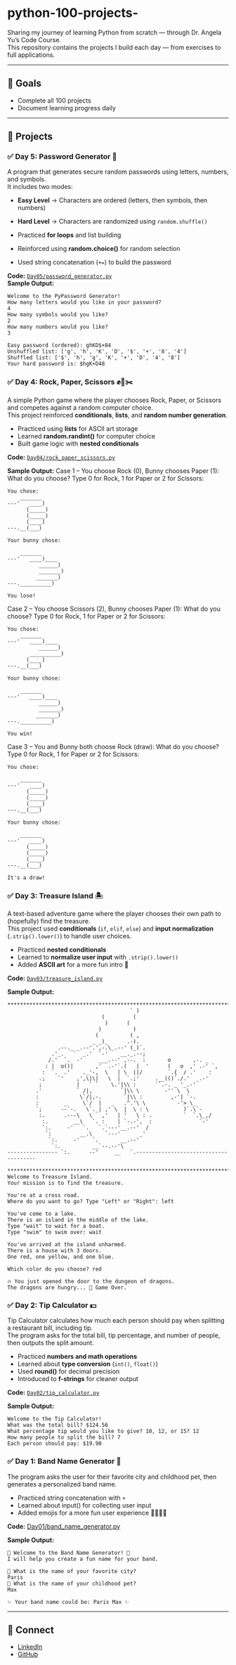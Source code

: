 # python-100-projects-
Sharing my journey of learning Python from scratch —  through Dr. Angela Yu’s Code Course.  
This repository contains the projects I build each day — from exercises to full applications.

---

## 🚀 Goals
- Complete all 100 projects  
- Document learning progress daily  

---

## 📅 Projects

### ✅ Day 5: Password Generator 🔑
A program that generates secure random passwords using letters, numbers, and symbols.  
It includes two modes:  
- **Easy Level** → Characters are ordered (letters, then symbols, then numbers)  
- **Hard Level** → Characters are randomized using `random.shuffle()`  

- Practiced **for loops** and list building  
- Reinforced using **random.choice()** for random selection  
- Used string concatenation (`+=`) to build the password 

**Code:** [`Day05/password_generator.py`](Day05/password_generator.py)  
**Sample Output:**
```
Welcome to the PyPassword Generator!
How many letters would you like in your password?
4
How many symbols would you like?
2
How many numbers would you like?
3

Easy password (ordered): ghKD$+84
Unshuffled list: ['g', 'h', 'K', 'D', '$', '+', '8', '4']
Shuffled list: ['$', 'h', 'g', 'K', '+', 'D', '4', '8']
Your hard password is: $hgK+D48
```

### ✅ Day 4: Rock, Paper, Scissors ✊📄✂️
A simple Python game where the player chooses Rock, Paper, or Scissors and competes against a random computer choice.  
This project reinforced **conditionals**, **lists**, and **random number generation**.

- Practiced using **lists** for ASCII art storage  
- Learned **random.randint()** for computer choice  
- Built game logic with **nested conditionals**  

**Code:** [`Day04/rock_paper_scissors.py`](Day04/rock_paper_scissors.py)  

**Sample Output:**
Case 1 – You choose Rock (0), Bunny chooses Paper (1):
What do you choose? Type 0 for Rock, 1 for Paper or 2 for Scissors:
```
You chose:
    _______
---'   ____)
      (_____)
      (_____)
      (____)
---.__(___)

Your bunny chose:

    _______
---'   ____)____
          ______)
          _______)
         _______)
---.__________)

You lose!
```
Case 2 – You choose Scissors (2), Bunny chooses Paper (1):
What do you choose? Type 0 for Rock, 1 for Paper or 2 for Scissors:
```
You chose: 
    _______
---'   ____)____
          ______)
       __________)
      (____)
---.__(___)

Your bunny chose:

    _______
---'   ____)____
          ______)
          _______)
         _______)
---.__________)

You win!

```
Case 3 – You and Bunny both choose Rock (draw):
What do you choose? Type 0 for Rock, 1 for Paper or 2 for Scissors:
```
You chose:

    _______
---'   ____)
      (_____)
      (_____)
      (____)
---.__(___)

Your bunny chose:

    _______
---'   ____)
      (_____)
      (_____)
      (____)
---.__(___)

It's a draw!
```


### ✅ Day 3: Treasure Island 🏝️
A text-based adventure game where the player chooses their own path to (hopefully) find the treasure.  
This project used **conditionals** (`if`, `elif`, `else`) and **input normalization** (`.strip().lower()`) to handle user choices.  

- Practiced **nested conditionals**  
- Learned to **normalize user input** with `.strip().lower()`  
- Added **ASCII art** for a more fun intro 🎨  

**Code:** [`Day03/treasure_island.py`](Day03/treasure_island.py)  

**Sample Output:**
```
*********************************************************************************
                                       ` )
                              (         (
                               )      (
                             )          )
                            (          ( ,
                           _ _)_      .-).
                .--._ _.--'.',-.\_.--' (_)`.
              .'_.   `  _.'  `-'    __._.--;
             /.'  `.  -'     ___.--' ,--.  :       o       ,-. _
            : |  o()|       ,'  .-'`.(   |  '      (   o  ,' .-' `,
           :  `.  .'    ._'-,  \   | \  ||/        `.{  / .'    :
          .;    `'    ,',\|\|   \  |  `.;'     .__(()`./.'  _.-'
          ;           |   ` `    \.'|\\ :      ``.-. _ '_.-'
         .'           ` /|,         `|\\ \        -'' \  \
         :             \`/|,-.       `|\\ :         ,-'| `-.
         :        _     \`/  |   _   .^.'\ \          -'> \_
         `;      --`-.   \`._| ,' \  |  \ : \           )`.\`-
          :.      .---\   \   ,'   | '   \ : .          `  `.\_,/
           :.        __\   `. :    | `-.-',  :               `-'
           `:.     -'   `.   `.`---'__.--'  /
            `:         __.\    `---'      _'
             `:.     -'    `.       __.--'
              `:.          __`--.--'\
---------------- `:.      --'     __   `.--------------------------------------

*******************************************************************************
Welcome to Treasure Island.
Your mission is to find the treasure.

You're at a cross road. 
Where do you want to go? Type "Left" or "Right": left

You've come to a lake. 
There is an island in the middle of the lake. 
Type "wait" to wait for a boat. 
Type "swim" to swim over: wait

You've arrived at the island unharmed. 
There is a house with 3 doors. 
One red, one yellow, and one blue. 

Which color do you choose? red

🔥 You just opened the door to the dungeon of dragons.  
The dragons are hungry... 🐉 Game Over.

```

### ✅ Day 2: Tip Calculator 💵
Tip Calculator calculates how much each person should pay when splitting a restaurant bill, including tip.  
The program asks for the total bill, tip percentage, and number of people, then outputs the split amount.  

- Practiced **numbers and math operations**  
- Learned about **type conversion** (`int()`, `float()`)  
- Used **round()** for decimal precision  
- Introduced to **f-strings** for cleaner output  

**Code:** [`Day02/tip_calculator.py`](Day02/tip_calculator.py)  

**Sample Output:**
```
Welcome to the Tip Calculator!
What was the total bill? $124.56
What percentage tip would you like to give? 10, 12, or 15? 12
How many people to split the bill? 7
Each person should pay: $19.90
```

### ✅ Day 1: Band Name Generator 🎵
The program asks the user for their favorite city and childhood pet, then generates a personalized band name. 
- Practiced string concatenation with `+`
- Learned about input() for collecting user input
- Added emojis for a more fun user experience 🎸🐶🌆✨  

**Code:** [Day01/band_name_generator.py](https://github.com/KaylaYuChen/python-100-days-/blob/main/Day01/band_name_generator.py)

**Sample Output:**
```
🎸 Welcome to the Band Name Generator! 🎤
I will help you create a fun name for your band.

🌆 What is the name of your favorite city?
Paris
🐶 What is the name of your childhood pet?
Max

✨ Your band name could be: Paris Max ✨
```


---

## 🌟 Connect
- [LinkedIn](https://www.linkedin.com/in/kaylayuchen)  
- [GitHub](https://github.com/KaylaYuChen)
